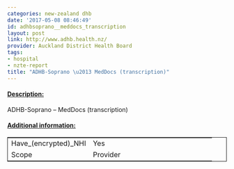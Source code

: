 ```yaml
---
categories: new-zealand dhb
date: '2017-05-08 08:46:49'
id: adhbsoprano__meddocs_transcription
layout: post
link: http://www.adhb.health.nz/
provider: Auckland District Health Board
tags:
- hospital
- nzte-report
title: "ADHB-Soprano \u2013 MedDocs (transcription)"
---
```



 <h4> <u>Description:</u> </h4>
ADHB-Soprano – MedDocs (transcription)
 <h4> <u>Additional information:</u> </h4>
 <table style="border: 1px solid">
 <tr> <td width="40%">Have_(encrypted)_NHI</td> <td>Yes</td> </tr>
 <tr> <td width="40%">Scope</td> <td>Provider</td> </tr>
 </table>